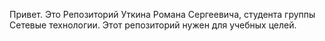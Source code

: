 Привет. Это Репозиторий Уткина Романа Сергеевича, студента группы Сетевые технологии. Этот репозиторий нужен для учебных целей. 

